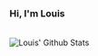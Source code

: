 ### Hi, I'm Louis

<br />

<img align="left" alt="Louis' Github Stats" src="https://github-readme-stats.vercel.app/api?username=louis-cf-lin&&show_icons=true&title_color=ffffff&icon_color=ffffff&text_color=ffffff&bg_color=191919">

